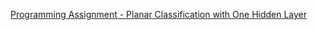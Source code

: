 [Programming Assignment - Planar Classification with One Hidden Layer](https://github.com/JanelChumley/coursera_deep_learning_ai/blob/master/neural_networks_and_deep_learning/week3_shallow_neural_network/Planar%2Bdata%2Bclassification%2Bwith%2Bone%2Bhidden%2Blayer%2Bv4.ipynb)
